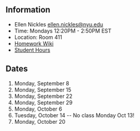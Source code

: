   ## Information

* Ellen Nickles ellen.nickles@nyu.edu
* Time: Mondays 12:20PM - 2:50PM EST
* Location: Room 411
* [Homework Wiki](https://github.com/ITPNYU/ICM-2025-Code/wiki/Homework-Ellen-04)
* [Student Hours](https://calendar.google.com/calendar/u/0/appointments/schedules/AcZssZ17jNWeE6VJUZrJwIQX7YhcpCWBgbcDeeDCnkULKnFTbkQ-_t5GDBaBHVl71FdYq3M-s_8FM1FS)

## Dates

1. Monday, September 8
2. Monday, September 15
3. Monday, September 22
4. Monday, September 29
5. Monday, October 6
6. Tuesday, October 14 -- No class Monday Oct 13!
7. Monday, October 20
